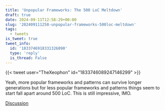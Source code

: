 ```yaml
---
title: 'Unpopular Frameworks: The 500 LoC Meltdown'
draft: true
date: 2024-09-11T12:58:29+00:00
slug: '202409111258-unpopular-frameworks-500loc-meltdown'
tags:
  - tweets
is_tweet: true
tweet_info:
  id: '1833746918331326890'
  type: 'reply'
  is_thread: False
---
```




{{< tweet user="TheXeophon" id="1833746089247146299" >}}

Yeah, more popular frameworks and patterns can survive longer generations but for less popular frameworks and patterns things seem to start fall apart around 500 LoC. This is still impressive, IMO.

[Discussion](https://x.com/sytelus/status/1833746918331326890)
